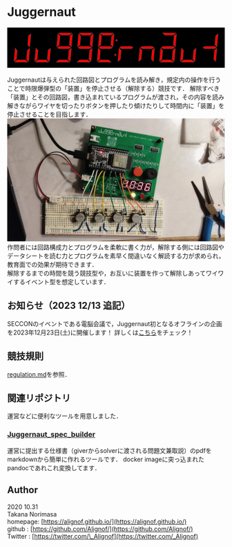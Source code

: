 # Juggernaut

![](./image/logo.png)

Juggernautは与えられた回路図とプログラムを読み解き，規定内の操作を行うことで時限爆弾型の「装置」を停止させる（解除する）競技です．
解除すべき「装置」とその回路図，書き込まれているプログラムが渡され，その内容を読み解きながらワイヤを切ったりボタンを押したり傾けたりして時間内に「装置」を停止させることを目指します．
![](./image/top_image.jpg)
作問者には回路構成力とプログラムを柔軟に書く力が，解除する側には回路図やデータシートを読む力とプログラムを素早く間違いなく解読する力が求められ，教育面での効果が期待できます．  
解除するまでの時間を競う競技型や，お互いに装置を作って解除しあってワイワイするイベント型を想定しています．

## お知らせ（2023 12/13 追記）

SECCONのイベントである電脳会議で，Juggernaut初となるオフラインの企画を2023年12月23日(土)に開催します！
詳しくは[こちら](https://www.seccon.jp/2023/ep231223.html)をチェック！

## 競技規則

[regulation.md](https://github.com/Alignof/Juggernaut/blob/master/regulation.md)を参照．

## 関連リポジトリ

運営などに便利なツールを用意しました．

### [Juggernaut_spec_builder](https://github.com/Alignof/Juggernaut_spec_builder)

運営に提出する仕様書（giverからsolverに渡される問題文兼取説）のpdfをmarkdownから簡単に作れるツールです．
docker imageに突っ込まれたpandocであれこれ変換してます．

## Author

2020 10.31  
Takana Norimasa  
homepage: [https://alignof.github.io/](https://alignof.github.io/)  
github : [https://github.com/Alignof/](https://github.com/Alignof/)  
Twitter : [https://twitter.com/\_Alignof](https://twitter.com/_Alignof)
